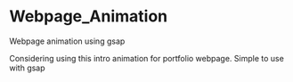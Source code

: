 # Webpage_Animation
Webpage animation using gsap

Considering using this intro animation for portfolio webpage. 
Simple to use with gsap
